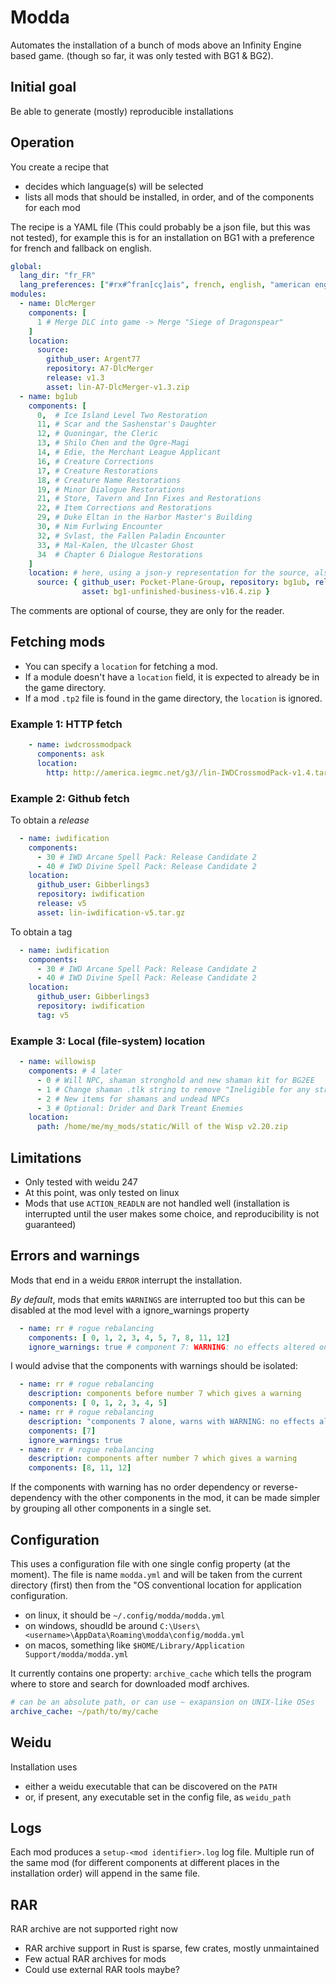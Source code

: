 # Modda

Automates the installation of a bunch of mods above an Infinity Engine based game.
(though so far, it was only tested with BG1 & BG2).

## Initial goal

Be able to generate (mostly) reproducible installations

## Operation

You create a recipe that
 - decides which language(s) will be selected
 - lists all mods that should be installed, in order, and of the components for each mod

The recipe is a YAML file (This could probably be a json file, but this was not tested), for example this is for an installation on BG1 with a preference for french and fallback on english.

```yaml
global:
  lang_dir: "fr_FR"
  lang_preferences: ["#rx#^fran[cç]ais", french, english, "american english"]
modules:
  - name: DlcMerger
    components: [
      1 # Merge DLC into game -> Merge "Siege of Dragonspear" 
    ]
    location:
      source:
        github_user: Argent77
        repository: A7-DlcMerger
        release: v1.3
        asset: lin-A7-DlcMerger-v1.3.zip
  - name: bg1ub
    components: [
      0,  # Ice Island Level Two Restoration
      11, # Scar and the Sashenstar's Daughter
      12, # Quoningar, the Cleric
      13, # Shilo Chen and the Ogre-Magi
      14, # Edie, the Merchant League Applicant
      16, # Creature Corrections
      17, # Creature Restorations
      18, # Creature Name Restorations
      19, # Minor Dialogue Restorations
      21, # Store, Tavern and Inn Fixes and Restorations
      22, # Item Corrections and Restorations
      29, # Duke Eltan in the Harbor Master's Building
      30, # Nim Furlwing Encounter
      32, # Svlast, the Fallen Paladin Encounter
      33, # Mal-Kalen, the Ulcaster Ghost
      34  # Chapter 6 Dialogue Restorations
    ]
    location: # here, using a json-y representation for the source, also works with double quotes
      source: { github_user: Pocket-Plane-Group, repository: bg1ub, release: v16.4,
                asset: bg1-unfinished-business-v16.4.zip }
```

The comments are optional of course, they are only for the reader.

## Fetching mods

- You can specify a `location` for fetching a mod.
- If a module doesn't have a `location` field, it is expected to already be in the game directory.
- If a mod `.tp2` file is found in the game directory, the `location` is ignored.

### Example 1: HTTP fetch

```yaml
    - name: iwdcrossmodpack
      components: ask
      location:
        http: http://america.iegmc.net/g3//lin-IWDCrossmodPack-v1.4.tar.gz
```

### Example 2: Github fetch

To obtain a _release_
```yaml
  - name: iwdification
    components:
      - 30 # IWD Arcane Spell Pack: Release Candidate 2
      - 40 # IWD Divine Spell Pack: Release Candidate 2
    location:
      github_user: Gibberlings3
      repository: iwdification
      release: v5
      asset: lin-iwdification-v5.tar.gz
```
To obtain a tag
```yaml
  - name: iwdification
    components:
      - 30 # IWD Arcane Spell Pack: Release Candidate 2
      - 40 # IWD Divine Spell Pack: Release Candidate 2
    location:
      github_user: Gibberlings3
      repository: iwdification
      tag: v5
```
### Example 3: Local (file-system) location

```yaml
  - name: willowisp
    components: # 4 later
      - 0 # Will NPC, shaman stronghold and new shaman kit for BG2EE
      - 1 # Change shaman .tlk string to remove "Ineligible for any stronghold" line
      - 2 # New items for shamans and undead NPCs
      - 3 # Optional: Drider and Dark Treant Enemies
    location:
      path: /home/me/my_mods/static/Will of the Wisp v2.20.zip
```

## Limitations

- Only tested with weidu 247
- At this point, was only tested on linux
- Mods that use `ACTION_READLN` are not handled well (installation is interrupted until the user makes some choice, and reproducibility is not guaranteed)

## Errors and warnings

Mods that end in a weidu `ERROR` interrupt the installation.

_By default_, mods that emits `WARNINGS` are interrupted too but this can be disabled at the mod level with a ignore_warnings property

```yaml
  - name: rr # rogue rebalancing
    components: [ 0, 1, 2, 3, 4, 5, 7, 8, 11, 12]
    ignore_warnings: true # component 7: WARNING: no effects altered on MISC2P.ITM
```

I would advise that the components with warnings should be isolated:

```yaml
  - name: rr # rogue rebalancing
    description: components before number 7 which gives a warning
    components: [ 0, 1, 2, 3, 4, 5]
  - name: rr # rogue rebalancing
    description: "components 7 alone, warns with WARNING: no effects altered on MISC2P.ITM"
    components: [7]
    ignore_warnings: true
  - name: rr # rogue rebalancing
    description: components after number 7 which gives a warning
    components: [8, 11, 12]
```

If the components with warning has no order dependency or reverse-dependency with the other components in the mod, it can be made simpler by grouping all other components in a single set.

## Configuration

This uses a configuration file with one single config property (at the moment).
The file is name `modda.yml` and will be taken from the current directory (first) then from the "OS conventional location for application configuration.

- on linux, it should be `~/.config/modda/modda.yml`
- on windows, shoudld be around `C:\Users\<username>\AppData\Roaming\modda\config/modda.yml`
- on macos, something like `$HOME/Library/Application Support/modda/modda.yml`

It currently contains one property: `archive_cache` which tells the program where to store and search for downloaded modf archives.

```yaml
# can be an absolute path, or can use ~ exapansion on UNIX-like OSes
archive_cache: ~/path/to/my/cache
```

## Weidu

Installation uses
 - either a weidu executable that can be discovered on the `PATH`
 - or, if present, any executable set in the config file, as `weidu_path`

## Logs

Each mod produces a `setup-<mod identifier>.log` log file.
Multiple run of the same mod (for different components at different places in the installation order) will append in the same file.

## RAR

RAR archive are not supported right now
 - RAR archive support in Rust is sparse, few crates, mostly unmaintained
 - Few actual RAR archives for mods
 - Could use external RAR tools maybe?


